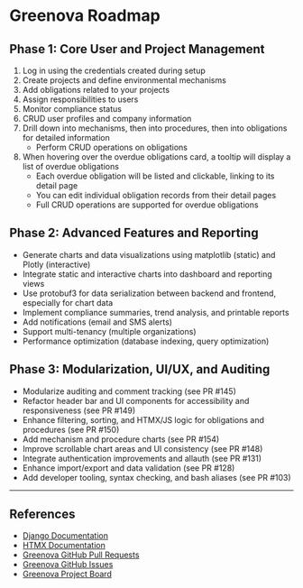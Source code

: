 # Greenova Roadmap

## Phase 1: Core User and Project Management

1. Log in using the credentials created during setup
2. Create projects and define environmental mechanisms
3. Add obligations related to your projects
4. Assign responsibilities to users
5. Monitor compliance status
6. CRUD user profiles and company information
7. Drill down into mechanisms, then into procedures, then into obligations for
   detailed information
   - Perform CRUD operations on obligations
8. When hovering over the overdue obligations card, a tooltip will display a
   list of overdue obligations
   - Each overdue obligation will be listed and clickable, linking to its
     detail page
   - You can edit individual obligation records from their detail pages
   - Full CRUD operations are supported for overdue obligations

## Phase 2: Advanced Features and Reporting

- Generate charts and data visualizations using matplotlib (static) and Plotly
  (interactive)
- Integrate static and interactive charts into dashboard and reporting views
- Use protobuf3 for data serialization between backend and frontend, especially
  for chart data
- Implement compliance summaries, trend analysis, and printable reports
- Add notifications (email and SMS alerts)
- Support multi-tenancy (multiple organizations)
- Performance optimization (database indexing, query optimization)

## Phase 3: Modularization, UI/UX, and Auditing

- Modularize auditing and comment tracking (see PR #145)
- Refactor header bar and UI components for accessibility and responsiveness
  (see PR #149)
- Enhance filtering, sorting, and HTMX/JS logic for obligations and procedures
  (see PR #150)
- Add mechanism and procedure charts (see PR #154)
- Improve scrollable chart areas and UI consistency (see PR #148)
- Integrate authentication improvements and allauth (see PR #131)
- Enhance import/export and data validation (see PR #128)
- Add developer tooling, syntax checking, and bash aliases (see PR #103)

---

## References

- [Django Documentation](https://docs.djangoproject.com/)
- [HTMX Documentation](https://htmx.org/)
- [Greenova GitHub Pull Requests](https://github.com/enveng-group/dev_greenova/pulls)
- [Greenova GitHub Issues](https://github.com/enveng-group/dev_greenova/issues)
- [Greenova Project Board](https://github.com/users/enveng-group/projects/8)
